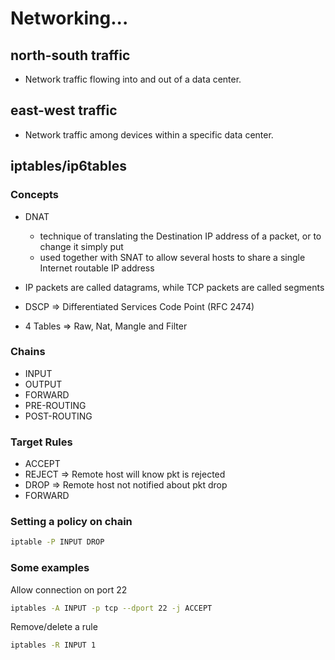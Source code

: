 # Networking...

## north-south traffic
- Network traffic flowing into and out of a data center. 

## east-west traffic
- Network traffic among devices within a specific data center. 

## iptables/ip6tables

### Concepts

- DNAT
    - technique of translating the Destination IP address of a packet, or to change it simply put
    - used together with SNAT to allow several hosts to share a single Internet routable IP address
- IP packets are called datagrams, while TCP packets are called segments
- DSCP => Differentiated Services Code Point (RFC 2474)

- 4 Tables => Raw, Nat, Mangle and Filter 

### Chains

- INPUT
- OUTPUT
- FORWARD
- PRE-ROUTING
- POST-ROUTING

### Target Rules
- ACCEPT
- REJECT    => Remote host will know pkt is rejected
- DROP      => Remote host  not notified about pkt drop
- FORWARD

### Setting a policy on chain
```bash
iptable -P INPUT DROP
```
### Some examples
Allow connection on port 22
```bash
iptables -A INPUT -p tcp --dport 22 -j ACCEPT
```
Remove/delete a rule
```bash
iptables -R INPUT 1
```

